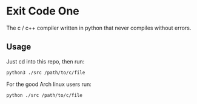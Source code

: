# Exit Code One
The c / c++ compiler written in python that never compiles without errors.

## Usage
Just cd into this repo, then run:
```sh
python3 ./src /path/to/c/file
```
For the good Arch linux users run:
```sh
python ./src /path/to/c/file
```
